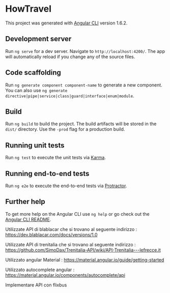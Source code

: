# HowTravel

This project was generated with [Angular CLI](https://github.com/angular/angular-cli) version 1.6.2.

## Development server

Run `ng serve` for a dev server. Navigate to `http://localhost:4200/`. The app will automatically reload if you change any of the source files.

## Code scaffolding

Run `ng generate component component-name` to generate a new component. You can also use `ng generate directive|pipe|service|class|guard|interface|enum|module`.

## Build

Run `ng build` to build the project. The build artifacts will be stored in the `dist/` directory. Use the `-prod` flag for a production build.

## Running unit tests

Run `ng test` to execute the unit tests via [Karma](https://karma-runner.github.io).

## Running end-to-end tests

Run `ng e2e` to execute the end-to-end tests via [Protractor](http://www.protractortest.org/).

## Further help

To get more help on the Angular CLI use `ng help` or go check out the [Angular CLI README](https://github.com/angular/angular-cli/blob/master/README.md).


Utilizzate API di blablacar che si trovano al seguente indirizzo : https://dev.blablacar.com/docs/versions/1.0

Utilizzate API di trenitalia che si trovano al seguente indirizzo : https://github.com/SimoDax/Trenitalia-API/wiki/API-Trenitalia---lefrecce.it

Utilizzato angular Material : https://material.angular.io/guide/getting-started

Utilizzato autocomplete angular : https://material.angular.io/components/autocomplete/api

Implementare API con flixbus
